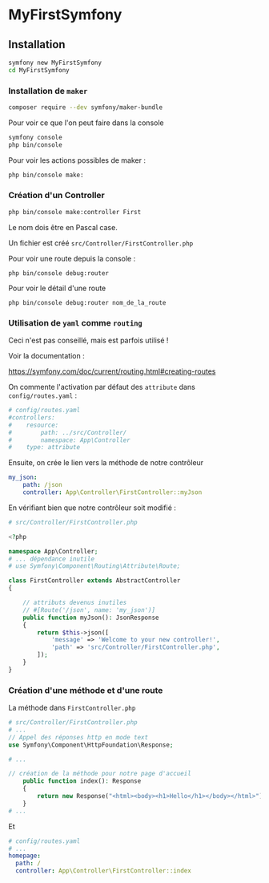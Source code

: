 # MyFirstSymfony

## Installation

```bash
symfony new MyFirstSymfony
cd MyFirstSymfony
```

### Installation de `maker`

```bash
composer require --dev symfony/maker-bundle
```

Pour voir ce que l'on peut faire dans la console

```bash
symfony console
php bin/console
```

Pour voir les actions possibles de maker :

```bash
php bin/console make:
```

### Création d'un Controller

```bash
php bin/console make:controller First
```
Le nom dois être en Pascal case.

Un fichier est créé `src/Controller/FirstController.php`

Pour voir une route depuis la console :

    php bin/console debug:router

Pour voir le détail d'une route

    php bin/console debug:router nom_de_la_route

### Utilisation de `yaml` comme `routing`

Ceci n'est pas conseillé, mais est parfois utilisé !

Voir la documentation :

https://symfony.com/doc/current/routing.html#creating-routes


On commente l'activation par défaut des `attribute` dans `config/routes.yaml` :

```yaml
# config/routes.yaml
#controllers:
#    resource:
#        path: ../src/Controller/
#        namespace: App\Controller
#    type: attribute
```

Ensuite, on crée le lien vers la méthode de notre contrôleur

```yaml
my_json:
    path: /json
    controller: App\Controller\FirstController::myJson
```

En vérifiant bien que notre contrôleur soit modifié :

```php
# src/Controller/FirstController.php

<?php

namespace App\Controller;
# ... dépendance inutile
# use Symfony\Component\Routing\Attribute\Route;

class FirstController extends AbstractController
{

    // attributs devenus inutiles
    // #[Route('/json', name: 'my_json')]
    public function myJson(): JsonResponse
    {
        return $this->json([
            'message' => 'Welcome to your new controller!',
            'path' => 'src/Controller/FirstController.php',
        ]);
    }
}

```

### Création d'une méthode et d'une route


La méthode dans `FirstController.php`
```php
# src/Controller/FirstController.php
# ...
// Appel des réponses http en mode text
use Symfony\Component\HttpFoundation\Response;

# ...

// création de la méthode pour notre page d'accueil
    public function index(): Response
    {
        return new Response("<html><body><h1>Hello</h1></body></html>");
    }
# ...
```

Et

```yaml
# config/routes.yaml
# ...
homepage:
  path: /
  controller: App\Controller\FirstController::index
```

